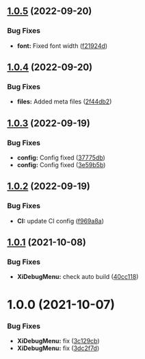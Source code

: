 ## [1.0.5](https://github.com/hww/XiDebugMenu/compare/v1.0.4...v1.0.5) (2022-09-20)


### Bug Fixes

* **font:** Fixed font width ([f21924d](https://github.com/hww/XiDebugMenu/commit/f21924d9d5b8fc791ca33aba3a9dcae384e4bc47))

## [1.0.4](https://github.com/hww/XiDebugMenu/compare/v1.0.3...v1.0.4) (2022-09-20)


### Bug Fixes

* **files:** Added meta files ([2f44db2](https://github.com/hww/XiDebugMenu/commit/2f44db2822c8fe141803a357073e073ed63914f1))

## [1.0.3](https://github.com/hww/XiDebugMenu/compare/v1.0.2...v1.0.3) (2022-09-19)


### Bug Fixes

* **config:** Config fixed ([37775db](https://github.com/hww/XiDebugMenu/commit/37775dbb70819764cbce63f1986f4d459f6f846b))
* **config:** Config fixed ([3e59b5b](https://github.com/hww/XiDebugMenu/commit/3e59b5bbeb9d9281fe6607e2e913651b0f232c8b))

## [1.0.2](https://github.com/hww/XiDebugMenu/compare/v1.0.1...v1.0.2) (2022-09-19)


### Bug Fixes

* **CI:** update CI config ([f969a8a](https://github.com/hww/XiDebugMenu/commit/f969a8af08f81a4360bbd3c111541e4269607f6f))

## [1.0.1](https://github.com/hww/XiDebugMenu/compare/v1.0.0...v1.0.1) (2021-10-08)


### Bug Fixes

* **XiDebugMenu:** check auto build ([40cc118](https://github.com/hww/XiDebugMenu/commit/40cc1189784adffe505c5fc3992b1dfbe8c40df2))

# 1.0.0 (2021-10-07)


### Bug Fixes

* **XiDebugMenu:** fix ([3c129cb](https://github.com/hww/XiDebugMenu/commit/3c129cb42a2b75d95fad5b245b63855f79b631e2))
* **XiDebugMenu:** fix ([3dc2f7d](https://github.com/hww/XiDebugMenu/commit/3dc2f7db58bbcf99d172649b9fa6bacbff2c1e12))
